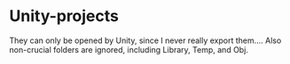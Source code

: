 # Unity-projects

They can only be opened by Unity, since I never really export them....
Also non-crucial folders are ignored, including Library, Temp, and Obj.
